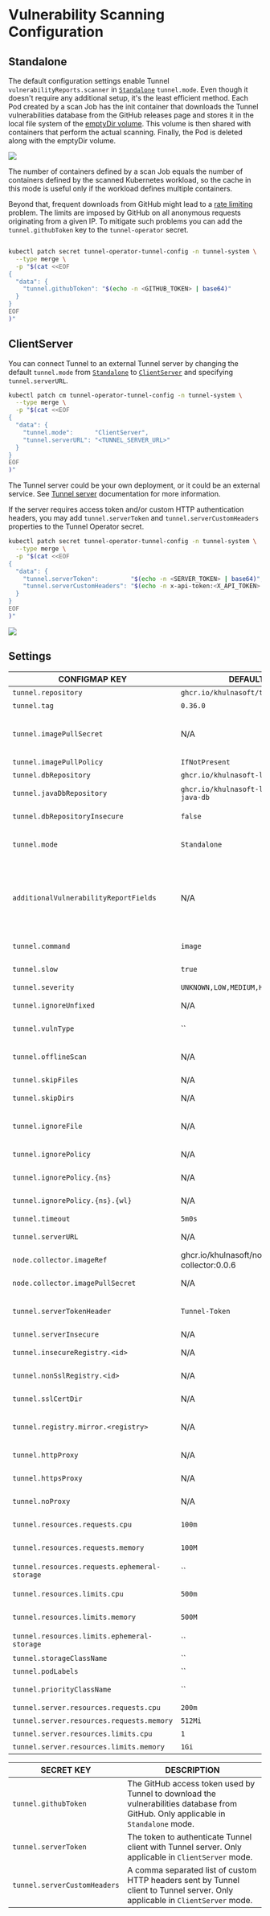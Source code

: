 # Vulnerability Scanning Configuration

## Standalone

The default configuration settings enable Tunnel `vulnerabilityReports.scanner` in [`Standalone`][tunnel-standalone]
`tunnel.mode`. Even though it doesn't require any additional setup, it's the least efficient method. Each Pod created
by a scan Job has the init container that downloads the Tunnel vulnerabilities database from the GitHub releases page
and stores it in the local file system of the [emptyDir volume]. This volume is then shared with containers that perform
the actual scanning. Finally, the Pod is deleted along with the emptyDir volume.

![](./../../images/design/tunnel-standalone.png)

The number of containers defined by a scan Job equals the number of containers defined by the scanned Kubernetes
workload, so the cache in this mode is useful only if the workload defines multiple containers.

Beyond that, frequent downloads from GitHub might lead to a [rate limiting] problem. The limits are imposed by GitHub on
all anonymous requests originating from a given IP. To mitigate such problems you can add the `tunnel.githubToken` key to
the `tunnel-operator` secret.

```bash

kubectl patch secret tunnel-operator-tunnel-config -n tunnel-system \
  --type merge \
  -p "$(cat <<EOF
{
  "data": {
    "tunnel.githubToken": "$(echo -n <GITHUB_TOKEN> | base64)"
  }
}
EOF
)"
```

## ClientServer

You can connect Tunnel to an external Tunnel server by changing the default `tunnel.mode` from
[`Standalone`][tunnel-standalone] to [`ClientServer`][tunnel-clientserver] and specifying `tunnel.serverURL`.

```bash
kubectl patch cm tunnel-operator-tunnel-config -n tunnel-system \
  --type merge \
  -p "$(cat <<EOF
{
  "data": {
    "tunnel.mode":      "ClientServer",
    "tunnel.serverURL": "<TUNNEL_SERVER_URL>"
  }
}
EOF
)"
```

The Tunnel server could be your own deployment, or it could be an external service. See [Tunnel server][tunnel-clientserver] documentation for more information.

If the server requires access token and/or custom HTTP authentication headers, you may add `tunnel.serverToken` and `tunnel.serverCustomHeaders` properties to the Tunnel Operator secret.

```bash
kubectl patch secret tunnel-operator-tunnel-config -n tunnel-system \
  --type merge \
  -p "$(cat <<EOF
{
  "data": {
    "tunnel.serverToken":         "$(echo -n <SERVER_TOKEN> | base64)",
    "tunnel.serverCustomHeaders": "$(echo -n x-api-token:<X_API_TOKEN> | base64)"
  }
}
EOF
)"
```

![](./../../images/design/tunnel-clientserver.png)

## Settings

| CONFIGMAP KEY                            | DEFAULT                                   | DESCRIPTION                                                                                                                                                                                                                                                                                                                                                                                      |
|------------------------------------------|-------------------------------------------|--------------------------------------------------------------------------------------------------------------------------------------------------------------------------------------------------------------------------------------------------------------------------------------------------------------------------------------------------------------------------------------------------|
| `tunnel.repository`                       | `ghcr.io/khulnasoft/tunnel`              | Repository of the Tunnel image                                                                                                                                                                                                                                                                                                                                                                    |
| `tunnel.tag`                              | `0.36.0`                                  | Version of the Tunnel image                                                                                                                                                                                                                                                                                                                                                                       |
| `tunnel.imagePullSecret`                  | N/A                                       | imagePullSecret is the secret name to be used when pulling tunnel image from private registries example: `reg-secret`. It is the user responsibility to create the secret for the private registry in `tunnel-operator` namespace.                                                                                                                                                                 |
| `tunnel.imagePullPolicy`                  | `IfNotPresent`                            | imagePullPolicy is the pull policy used for tunnel image                                                                                                                                                                  |
| `tunnel.dbRepository`                     | `ghcr.io/khulnasoft-lab/tunnel-db`           | External OCI Registry to download the vulnerability database                                                                                                                                                                                                                                                                                                                                     |
| `tunnel.javaDbRepository`                 | `ghcr.io/khulnasoft-lab/tunnel-java-db`      | External OCI Registry to download the vulnerability database for Java                                                                                                                                                                                                                                                                                                                            |
| `tunnel.dbRepositoryInsecure`             | `false`                                   | The Flag to enable insecure connection for downloading tunnel-db via proxy (air-gaped env)                                                                                                                                                                                                                                                                                                        |
| `tunnel.mode`                             | `Standalone`                              | Tunnel client mode. Either `Standalone` or `ClientServer`. Depending on the active mode other settings might be applicable or required.                                                                                                                                                                                                                                                           |
| `additionalVulnerabilityReportFields`    | N/A                                       | A comma separated list of additional fields which can be added to the VulnerabilityReport. Possible values: `Description,Links,CVSS,Target,Class,PackagePath,PackageType`. Description will add more data about vulnerability. Links - all the references to a specific vulnerability. CVSS - data about CVSSv2/CVSSv3 scoring and vectors. Target - vulnerable element. Class - OS or library vulnerability |
| `tunnel.command`                          | `image`                                   | command. One of `image`, `filesystem` or `rootfs` scanning. Depending on the target type required for the scan.                                                                                                                                                                                                                                                                                  |
| `tunnel.slow`                             | `true`                                    | this flag is to use less CPU/memory for scanning though it takes more time than normal scanning. It fits small-footprint                                                                                                                                                                                                                                                                         |
| `tunnel.severity`                         | `UNKNOWN,LOW,MEDIUM,HIGH,CRITICAL`        | A comma separated list of severity levels reported by Tunnel                                                                                                             |
| `tunnel.ignoreUnfixed`                    | N/A                                       | Whether to show only fixed vulnerabilities in vulnerabilities reported by Tunnel. Set to `"true"` to enable it.                                                                                                                                                                                                                                                                                   |
| `tunnel.vulnType`                    | ``                                      | this flag can be used to tell Tunnel to filter vulnerabilities by a pkg-type (library, os)                                                                                                                                                                                                                                                                                   |
| `tunnel.offlineScan`                      | N/A                                       | Whether to enable the offline scan mode of Tunnel preventing outgoing calls, e.g. to <search.maven.org> for additional vulnerability information. Set to `"true"` to enable it.                                                                                                                                                                                                                   |
| `tunnel.skipFiles`                        | N/A                                       | A comma separated list of file paths for Tunnel to skip traversal.                                                                                                                                                                                                                                                                                                                                |
| `tunnel.skipDirs`                         | N/A                                       | A comma separated list of directories for Tunnel to skip traversal.                                                                                                                                                                                                                                                                                                                               |
| `tunnel.ignoreFile`                       | N/A                                       | It specifies the `.tunnelignore` file which contains a list of vulnerability IDs to be ignored from vulnerabilities reported by Tunnel.                                                                                                                                                                                                                                                            |
| `tunnel.ignorePolicy`                     | N/A                                       | It specifies a fallback [policy](https://khulnasoft.github.io/tunnel/latest/docs/vulnerability/examples/filter/#by-open-policy-agent) file which allows to customize which vulnerabilities are reported by Tunnel.                                                                                                                                                                               |
| `tunnel.ignorePolicy.{ns}`                | N/A                                       | It specifies a namespace specific [policy](https://khulnasoft.github.io/tunnel/latest/docs/vulnerability/examples/filter/#by-open-policy-agent) file which allows to customize which vulnerabilities are reported by Tunnel.                                                                                                                                                                     |
| `tunnel.ignorePolicy.{ns}.{wl}`           | N/A                                       | It specifies a namespace/workload specific [policy](https://khulnasoft.github.io/tunnel/latest/docs/vulnerability/examples/filter/#by-open-policy-agent) file which allows to customize which vulnerabilities are reported by Tunnel.                                                                                                                                                            |
| `tunnel.timeout`                          | `5m0s`                                    | The duration to wait for scan completion                                                                                                                                                                                                                                                                                                                                                         |
| `tunnel.serverURL`                        | N/A                                       | The endpoint URL of the Tunnel server. Required in `ClientServer` mode.                                                                                                                                                                                                                                                                                                                           |
| `node.collector.imageRef`                | ghcr.io/khulnasoft/node-collector:0.0.6 | The imageRef use for node-collector job .                                                                                                                                                                                                                                                                                                                                                        |
| `node.collector.imagePullSecret`             | N/A                | imagePullSecret is the secret name to be used when pulling tunnel node-collector from private registries .                                                                                                                                                                                                                                                                                                           |
| `tunnel.serverTokenHeader`                | `Tunnel-Token`                             | The name of the HTTP header to send the authentication token to Tunnel server. Only application in `ClientServer` mode when `tunnel.serverToken` is specified.                                                                                                                                                                                                                                     |
| `tunnel.serverInsecure`                   | N/A                                       | The Flag to enable insecure connection to the Tunnel server.                                                                                                                                                                                                                                                                                                                                      |
| `tunnel.insecureRegistry.<id>`            | N/A                                       | The registry to which insecure connections are allowed. There can be multiple registries with different registry `<id>`.                                                                                                                                                                                                                                                                         |
| `tunnel.nonSslRegistry.<id>`              | N/A                                       | A registry without SSL. There can be multiple registries with different registry `<id>`.                                                                                                                                                                                                                                                                                                         |
| `tunnel.sslCertDir`                         | N/A                                  | sslCertDir can be used to override the system default locations for SSL certificate files directory , example: /ssl/certs                                                                                                                                                                               |
| `tunnel.registry.mirror.<registry>`       | N/A                                       | Mirror for the registry `<registry>`, e.g. `tunnel.registry.mirror.index.docker.io: mirror.io` would use `mirror.io` to get images originated from `index.docker.io`                                                                                                                                                                                                                              |
| `tunnel.httpProxy`                        | N/A                                       | The HTTP proxy used by Tunnel to download the vulnerabilities database from GitHub.                                                                                                                                                                                                                                                                                                               |
| `tunnel.httpsProxy`                       | N/A                                       | The HTTPS proxy used by Tunnel to download the vulnerabilities database from GitHub.                                                                                                                                                                                                                                                                                                              |
| `tunnel.noProxy`                          | N/A                                       | A comma separated list of IPs and domain names that are not subject to proxy settings.                                                                                                                                                                                                                                                                                                           |
| `tunnel.resources.requests.cpu`           | `100m`                                    | The minimum amount of CPU required to run Tunnel scanner pod.                                                                                                                                                                                                                                                                                                                                     |
| `tunnel.resources.requests.memory`        | `100M`                                    | The minimum amount of memory required to run Tunnel scanner pod.                                                                                                                                                                                                                                                                                                                                  |
| `tunnel.resources.requests.ephemeral-storage`        |``                                    | The minimum amount of ephemeral-storage required to run Tunnel scanner pod.                                                                                                                                                                                                                                                                                                                |
| `tunnel.resources.limits.cpu`             | `500m`                                    | The maximum amount of CPU allowed to run Tunnel scanner pod.                                                                                                                                                                                                                                                                                                                                      |
| `tunnel.resources.limits.memory`          | `500M`                                    | The maximum amount of memory allowed to run Tunnel scanner pod.                                                                                                                                                                                                                                                                                                                                   |
| `tunnel.resources.limits.ephemeral-storage`          | ``| The maximum amount of ephemeral-storage allowed to run Tunnel scanner pod.                                                                                                                                                                                                                                                                                                                 |
| `tunnel.storageClassName`                 | ``                                        | The name of the storage class to be used for Tunnel server PVC.                                                                                                                                                                                                                                                                                                                                   |
| `tunnel.podLabels`                        | ``| The extra pod labels to be used for Tunnel server.                                                                                                                                                                                                                                                                                                                                                |
| `tunnel.priorityClassName`                | ``                                        | PriorityClassName is the name of the priority class used for tunnel server.                                                                                                                                                                                                                                                                                                                       |
| `tunnel.server.resources.requests.cpu`    | `200m`                                    | The minimum amount of CPU required to run tunnel server.                                                                                                                                                                                                                                                                                                                                          |
| `tunnel.server.resources.requests.memory` | `512Mi`                                   | The minimum amount of memory required to run tunnel server.                                                                                                                                                                                                                                                                                                                                       |
| `tunnel.server.resources.limits.cpu`      | `1`                                       | The maximum amount of CPU allowed to run tunnel server.                                                                                                                                                                                                                                                                                                                                           |
| `tunnel.server.resources.limits.memory`   | `1Gi`                                     | The maximum amount of memory allowed to run tunnel server.                                                                                                                                                                                                                                                                                                                                        |

| SECRET KEY| DESCRIPTION|
|---|---|
| `tunnel.githubToken`| The GitHub access token used by Tunnel to download the vulnerabilities database from GitHub. Only applicable in `Standalone` mode. |
| `tunnel.serverToken`| The token to authenticate Tunnel client with Tunnel server. Only applicable in `ClientServer` mode.|
| `tunnel.serverCustomHeaders`| A comma separated list of custom HTTP headers sent by Tunnel client to Tunnel server. Only applicable in `ClientServer` mode.|

[tunnel-standalone]: https://khulnasoft.github.io/tunnel/latest/docs/references/modes/standalone/
[emptyDir volume]: https://kubernetes.io/docs/concepts/storage/volumes/#emptydir
[rate limiting]: https://docs.github.com/en/free-pro-team@latest/rest/overview/resources-in-the-rest-api#rate-limiting
[tunnel-clientserver]: https://khulnasoft.github.io/tunnel/latest/docs/references/modes/client-server/

